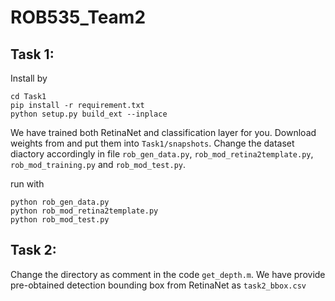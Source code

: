 # ROB535_Team2
## Task 1:

Install by 
```
cd Task1
pip install -r requirement.txt
python setup.py build_ext --inplace
```

We have trained both RetinaNet and classification layer for you. Download weights from and put them into ``Task1/snapshots``. Change the dataset diactory accordingly in file ``rob_gen_data.py``, ``rob_mod_retina2template.py``, ``rob_mod_training.py`` and ``rob_mod_test.py``.

run with

```
python rob_gen_data.py
python rob_mod_retina2template.py
python rob_mod_test.py
```


## Task 2:

Change the directory as comment in the code ``get_depth.m``. We have provide pre-obtained detection bounding box from RetinaNet as ``task2_bbox.csv``

